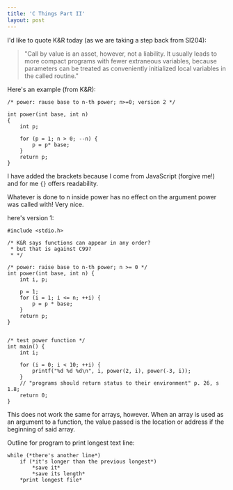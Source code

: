 ```yaml
---
title: 'C Things Part II'
layout: post
---
```


I'd like to quote K&R today (as we are taking a step back from SI204):

> "Call by value is an asset, however, not a liability. It usually leads to more compact programs with fewer extraneous variables, because parameters can be treated as conveniently initialized local variables in the called routine."

Here's an example (from K&R):

```
/* power: rause base to n-th power; n>=0; version 2 */

int power(int base, int n)
{
	int p;

	for (p = 1; n > 0; --n) {
		p = p* base;
	}
	return p;
}
```

I have added the brackets because I come from JavaScript (forgive me!) and for me `{}` offers readability.

Whatever is done to n inside power has no effect on the argument power was called with! Very nice. 

here's version 1:

```
#include <stdio.h>

/* K&R says functions can appear in any order? 
 * but that is against C99?
 * */

/* power: raise base to n-th power; n >= 0 */
int power(int base, int n) {
	int i, p;

	p = 1;
	for (i = 1; i <= n; ++i) {
		p = p * base;
	}
	return p;
}


/* test power function */
int main() {
	int i;

	for (i = 0; i < 10; ++i) {
		printf("%d %d %d\n", i, power(2, i), power(-3, i));
	}
	// "programs should return status to their environment" p. 26, s 1.8;
	return 0;
}
```
This does not work the same for arrays, however. When an array is used as an argument to a function, the value passed is the location or address if the beginning of said array.

Outline for program to print longest text line:

```
while (*there's another line*)
	if (*it's longer than the previous longest*)
		*save it*
		*save its length*
	*print longest file*
```
